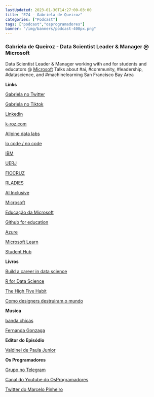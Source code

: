 ```yaml
---
lastUpdated: 2023-01-30T14:27:00-03:00
title: "E74 - Gabriela de Queiroz"
categories: ["Podcast"]
tags: ["podcast","osprogramadores"]
banner: "/img/banners/podcast-400px.png"
---
```


### Gabriela de Queiroz - Data Scientist Leader & Manager @ Microsoft

Data Scientist Leader & Manager working with and for students and educators @ [Microsoft](https://microsoft.com)
Talks about #ai, #community, #leadership, #datascience, and #machinelearning
San Francisco Bay Area

<SpotifyEmbed episode="4KUTWdOc31jX4ZDB7MxdgD"></SpotifyEmbed>

**Links**

[Gabriela no Twitter](https://twitter.com/gdequeiroz)

[Gabriela no Tiktok](https://www.tiktok.com/@gabkroz)

[Linkedin](https://www.linkedin.com/in/gabrieladequeiroz/)

[k-roz.com](https://k-roz.com/)

[Allpine data labs](https://en.wikipedia.org/wiki/Alpine_Data_Labs)

[lo code / no code](https://en.wikipedia.org/wiki/No-code_development_platform)

[IBM](https://www.ibm.com/)

[UERJ](https://www.uerj.br/)

[FIOCRUZ](https://portal.fiocruz.br/en)

[RLADIES](https://rladies.org/)

[AI Inclusive](https://www.ai-inclusive.org/)

[Microsoft](https://www.microsoft.com/en-ca)

[Educação da Microsoft](https://www.microsoft.com/pt-br/education)

[Github for education](https://education.github.com/)

[Azure](https://azure.microsoft.com/en-ca/free/students/)

[Microsoft Learn](https://learn.microsoft.com/en-us/training/)

[Student Hub](https://learn.microsoft.com/en-us/training/student-hub/)

**Livros**

[Build a career in data science](https://www.goodreads.com/book/show/52661559-build-a-career-in-data-science?from_search=true&from_srp=true&qid=6v2V8HYUm3&rank=1)

[R for Data Science](https://r4ds.had.co.nz/)

[The High Five Habit](https://www.high5habit.com/)

[Como designers destruiram o mundo](https://benlev.com.br/como-os-designers-destruiram-o-mundo-designer-mike-monteiro/)

**Musica**

[banda chicas](https://www.instagram.com/bandachicas/?hl=en)

[Fernanda Gonzaga](https://www.youtube.com/watch?v=s3n8CV1Ba2c&ab_channel=izza)

**Editor do Episódio**

[Valdinei de Paula Junior](https://www.linkedin.com/in/valdinei-de-paula-junior-009634230/)

**Os Programadores**

[Grupo no Telegram](https://t.me/osprogramadores)

[Canal do Youtube do OsProgramadores](https://www.youtube.com/channel/UCt_YNYGl6K5yNXlXEQDdwWg?view_as=subscriber)

[Twitter do Marcelo Pinheiro](https://twitter.com/mpinheir)

